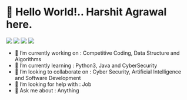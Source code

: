 <h1> 👋 Hello World!.. Harshit Agrawal here. </h1> 

[![](https://img.shields.io/badge/LinkedIn-0077B5?style=for-the-badge&logo=linkedin&logoColor=white)](https://linkedin.com/in/harshitagrawal13)
[![](https://img.shields.io/badge/Instagram-E1306C?style=for-the-badge&logo=Instagram&logoColor=white)]( https://www.instagram.com/i_am_ha13/)
[![](https://img.shields.io/badge/Twitter-00acee?style=for-the-badge&logo=twitter&logoColor=white)](https://twitter.com/iamha13)
[![](https://img.shields.io/badge/Quora-%23B92B27.svg?&style=for-the-badge&logo=Quora&logoColor=white)](https://quora.com/profile/Harshit-Agrawal-192)

- 🔭 I’m currently working on : Competitive Coding, Data Structure and Algorithms
- 🌱 I’m currently learning : Python3, Java and CyberSecurity
- 👯 I’m looking to collaborate on : Cyber Security, Artificial Intelligence and Software Development
- 🤔 I’m looking for help with : Job
- 💬 Ask me about : Anything


<!-- 🐦 [Twitter][Twitter] **|**
📷 [Instagram][Instagram] **|** 
👔 [Linkedin][Linkedin] **|**
📑 [Resume][Resume]

[Twitter]: https://twitter.com/iamha13
[Instagram]: https://www.instagram.com/i_am_ha13/
[Linkedin]: https://linkedin.com/in/harshitagrawal13
[Resume]: https://drive.google.com/file/d/1kFzpLrewSjbU5mbeMldzeP8RZdsThKss/view?usp=sharing -->

